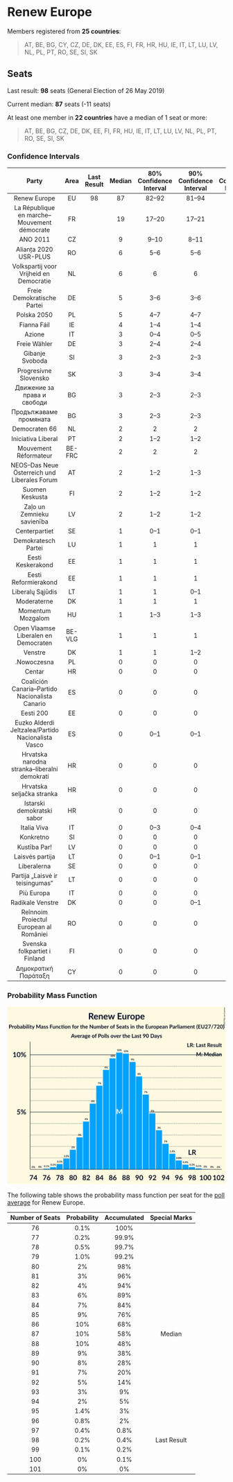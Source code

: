 # Renew Europe

Members registered from **25 countries**:

> AT, BE, BG, CY, CZ, DE, DK, EE, ES, FI, FR, HR, HU, IE, IT, LT, LU, LV, NL, PL, PT, RO, SE, SI, SK

## Seats

Last result: **98** seats (General Election of 26 May 2019)

Current median: **87** seats (-11 seats)

At least one member in **22 countries** have a median of 1 seat or more:

> AT, BE, BG, CZ, DE, DK, EE, FI, FR, HU, IE, IT, LT, LU, LV, NL, PL, PT, RO, SE, SI, SK

### Confidence Intervals

| Party | Area | Last Result | Median | 80% Confidence Interval | 90% Confidence Interval | 95% Confidence Interval | 99% Confidence Interval |
|:-----:|:----:|:-----------:|:------:|:-----------------------:|:-----------------------:|:-----------------------:|:-----------------------:|
| Renew Europe | EU | 98 | 87 | 82–92 | 81–94 | 80–95 | 78–97 |
| La République en marche–Mouvement démocrate | FR | | 19 | 17–20 | 17–21 | 17–21 | 16–22 |
| ANO 2011 | CZ | | 9 | 9–10 | 8–11 | 8–11 | 8–11 |
| Alianța 2020 USR-PLUS | RO | | 6 | 5–6 | 5–6 | 5–6 | 4–7 |
| Volkspartij voor Vrijheid en Democratie | NL | | 6 | 6 | 6 | 6 | 6 |
| Freie Demokratische Partei | DE | | 5 | 3–6 | 3–6 | 3–7 | 3–7 |
| Polska 2050 | PL | | 5 | 4–7 | 4–7 | 4–7 | 3–7 |
| Fianna Fáil | IE | | 4 | 1–4 | 1–4 | 1–4 | 1–4 |
| Azione | IT | | 3 | 0–4 | 0–5 | 0–5 | 0–5 |
| Freie Wähler | DE | | 3 | 2–4 | 2–4 | 2–5 | 1–6 |
| Gibanje Svoboda | SI | | 3 | 2–3 | 2–3 | 2–3 | 2–3 |
| Progresívne Slovensko | SK | | 3 | 3–4 | 3–4 | 3–4 | 3–4 |
| Движение за права и свободи | BG | | 3 | 2–3 | 2–3 | 2–3 | 2–4 |
| Продължаваме промяната | BG | | 3 | 2–3 | 2–3 | 2–3 | 2–4 |
| Democraten 66 | NL | | 2 | 2 | 2 | 2 | 2 |
| Iniciativa Liberal | PT | | 2 | 1–2 | 1–2 | 1–2 | 0–3 |
| Mouvement Réformateur | BE-FRC | | 2 | 2 | 2 | 1–2 | 1–2 |
| NEOS–Das Neue Österreich und Liberales Forum | AT | | 2 | 1–2 | 1–3 | 1–3 | 1–3 |
| Suomen Keskusta | FI | | 2 | 1–2 | 1–2 | 1–2 | 1–2 |
| Zaļo un Zemnieku savienība | LV | | 2 | 1–2 | 1–2 | 1–2 | 1–2 |
| Centerpartiet | SE | | 1 | 0–1 | 0–1 | 0–1 | 0–1 |
| Demokratesch Partei | LU | | 1 | 1 | 1 | 1 | 1 |
| Eesti Keskerakond | EE | | 1 | 1 | 1 | 1 | 1–2 |
| Eesti Reformierakond | EE | | 1 | 1 | 1 | 1 | 1–2 |
| Liberalų Sąjūdis | LT | | 1 | 1 | 0–1 | 0–1 | 0–2 |
| Moderaterne | DK | | 1 | 1 | 1 | 1 | 1 |
| Momentum Mozgalom | HU | | 1 | 1–3 | 1–3 | 1–3 | 1–4 |
| Open Vlaamse Liberalen en Democraten | BE-VLG | | 1 | 1 | 1 | 0–1 | 0–1 |
| Venstre | DK | | 1 | 1 | 1–2 | 1–2 | 1–2 |
| .Nowoczesna | PL | | 0 | 0 | 0 | 0 | 0 |
| Centar | HR | | 0 | 0 | 0 | 0 | 0 |
| Coalición Canaria–Partido Nacionalista Canario | ES | | 0 | 0 | 0 | 0 | 0 |
| Eesti 200 | EE | | 0 | 0 | 0 | 0 | 0 |
| Euzko Alderdi Jeltzalea/Partido Nacionalista Vasco | ES | | 0 | 0–1 | 0–1 | 0–1 | 0–1 |
| Hrvatska narodna stranka–liberalni demokrati | HR | | 0 | 0 | 0 | 0 | 0 |
| Hrvatska seljačka stranka | HR | | 0 | 0 | 0 | 0 | 0 |
| Istarski demokratski sabor | HR | | 0 | 0 | 0 | 0 | 0 |
| Italia Viva | IT | | 0 | 0–3 | 0–4 | 0–4 | 0–5 |
| Konkretno | SI | | 0 | 0 | 0 | 0 | 0 |
| Kustība Par! | LV | | 0 | 0 | 0 | 0 | 0 |
| Laisvės partija | LT | | 0 | 0–1 | 0–1 | 0–1 | 0–1 |
| Liberalerna | SE | | 0 | 0 | 0 | 0 | 0 |
| Partija „Laisvė ir teisingumas“ | LT | | 0 | 0 | 0 | 0 | 0 |
| Più Europa | IT | | 0 | 0 | 0 | 0 | 0–4 |
| Radikale Venstre | DK | | 0 | 0 | 0–1 | 0–1 | 0–1 |
| Reînnoim Proiectul European al României | RO | | 0 | 0 | 0 | 0 | 0 |
| Svenska folkpartiet i Finland | FI | | 0 | 0 | 0 | 0–1 | 0–1 |
| Δημοκρατική Παράταξη | CY | | 0 | 0 | 0 | 0 | 0 |

### Probability Mass Function

![Graph with seats probability mass function not yet produced](average-2023-12-31-seats-pmf-reneweurope.png "Seats Probability Mass Function")

The following table shows the probability mass function per seat for the [poll average](average-2023-12-31.html) for Renew Europe.

| Number of Seats | Probability | Accumulated | Special Marks |
|:---------------:|:-----------:|:-----------:|:-------------:|
| 76 | 0.1% | 100% |  |
| 77 | 0.2% | 99.9% |  |
| 78 | 0.5% | 99.7% |  |
| 79 | 1.0% | 99.2% |  |
| 80 | 2% | 98% |  |
| 81 | 3% | 96% |  |
| 82 | 4% | 94% |  |
| 83 | 6% | 89% |  |
| 84 | 7% | 84% |  |
| 85 | 9% | 76% |  |
| 86 | 10% | 68% |  |
| 87 | 10% | 58% | Median |
| 88 | 10% | 48% |  |
| 89 | 9% | 38% |  |
| 90 | 8% | 28% |  |
| 91 | 7% | 20% |  |
| 92 | 5% | 14% |  |
| 93 | 3% | 9% |  |
| 94 | 2% | 5% |  |
| 95 | 1.4% | 3% |  |
| 96 | 0.8% | 2% |  |
| 97 | 0.4% | 0.8% |  |
| 98 | 0.2% | 0.4% | Last Result |
| 99 | 0.1% | 0.2% |  |
| 100 | 0% | 0.1% |  |
| 101 | 0% | 0% |  |


